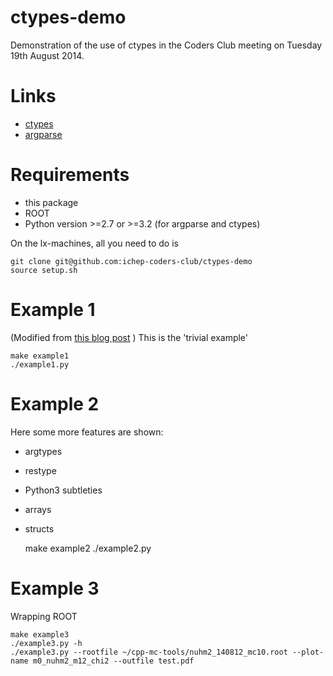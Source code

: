 ctypes-demo
===========

Demonstration of the use of ctypes in the Coders Club meeting on Tuesday 19th 
August 2014.

Links
=====
* [ctypes](https://docs.python.org/2.7/library/ctypes.html#module-ctypes)
* [argparse](https://docs.python.org/2.7/library/argparse.html)

Requirements
============

* this package
* ROOT
* Python version >=2.7 or >=3.2 (for argparse and ctypes)

On the lx-machines, all you need to do is

    git clone git@github.com:ichep-coders-club/ctypes-demo
    source setup.sh

Example 1
=========

(Modified from [this blog post](http://blog.prashanthellina.com/2008/01/07/interfacing-python-with-c-using-ctypes/) )
This is the 'trivial example'

    make example1
    ./example1.py

Example 2
=========

Here some more features are shown:

* argtypes
* restype
* Python3 subtleties
* arrays
* structs


    make example2
    ./example2.py

Example 3
=========

Wrapping ROOT

    make example3
    ./example3.py -h
    ./example3.py --rootfile ~/cpp-mc-tools/nuhm2_140812_mc10.root --plot-name m0_nuhm2_m12_chi2 --outfile test.pdf 
